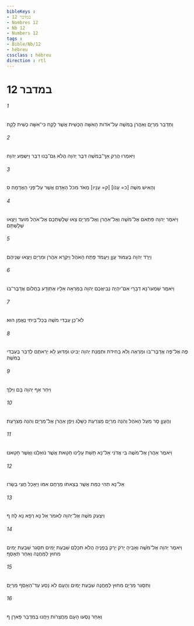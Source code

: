 ```yaml
---
bibleKeys : 
- במדבר 12
- Nombres 12
- Nb 12
- Numbers 12
tags : 
- Bible/Nb/12
- hébreu
cssclass : hébreu
direction : rtl
---
```


# במדבר 12

###### 1
וַתְּדַבֵּר מִרְיָם וְאַהֲרֹן בְּמֹשֶׁה עַל־אֹדֹות הָאִשָּׁה הַכֻּשִׁית אֲשֶׁר לָקָח כִּי־אִשָּׁה כֻשִׁית לָקָח׃
###### 2
וַיֹּאמְרוּ הֲרַק אַךְ־בְּמֹשֶׁה דִּבֶּר יְהוָה הֲלֹא גַּם־בָּנוּ דִבֵּר וַיִּשְׁמַע יְהוָה׃
###### 3
וְהָאִישׁ מֹשֶׁה [כ= עָנֹו] [ק= עָנָיו] מְאֹד מִכֹּל הָאָדָם אֲשֶׁר עַל־פְּנֵי הָאֲדָמָה׃ ס
###### 4
וַיֹּאמֶר יְהוָה פִּתְאֹם אֶל־מֹשֶׁה וְאֶל־אַהֲרֹן וְאֶל־מִרְיָם צְאוּ שְׁלָשְׁתְּכֶם אֶל־אֹהֶל מֹועֵד וַיֵּצְאוּ שְׁלָשְׁתָּם׃
###### 5
וַיֵּרֶד יְהוָה בְּעַמּוּד עָןָן וַיַּעֲמֹד פֶּתַח הָאֹהֶל וַיִּקְרָא אַהֲרֹן וּמִרְיָם וַיֵּצְאוּ שְׁנֵיהֶם׃
###### 6
וַיֹּאמֶר שִׁמְעוּ־נָא דְבָרָי אִם־יִהְיֶה נְבִיאֲכֶם יְהוָה בַּמַּרְאָה אֵלָיו אֶתְוַדָּע בַּחֲלֹום אֲדַבֶּר־בֹּו׃
###### 7
לֹא־כֵן עַבְדִּי מֹשֶׁה בְּכָל־בֵּיתִי נֶאֱמָן הוּא׃
###### 8
פֶּה אֶל־פֶּה אֲדַבֶּר־בֹּו וּמַרְאֶה וְלֹא בְחִידֹת וּתְמֻנַת יְהוָה יַבִּיט וּמַדּוּעַ לֹא יְרֵאתֶם לְדַבֵּר בְּעַבְדִּי בְמֹשֶׁה׃
###### 9
וַיִּחַר אַף יְהוָה בָּם וַיֵּלַךְ׃
###### 10
וְהֶעָןָן סָר מֵעַל הָאֹהֶל וְהִנֵּה מִרְיָם מְצֹרַעַת כַּשָּׁלֶג וַיִּפֶן אַהֲרֹן אֶל־מִרְיָם וְהִנֵּה מְצֹרָעַת׃
###### 11
וַיֹּאמֶר אַהֲרֹן אֶל־מֹשֶׁה בִּי אֲדֹנִי אַל־נָא תָשֵׁת עָלֵינוּ חַטָּאת אֲשֶׁר נֹואַלְנוּ וַאֲשֶׁר חָטָאנוּ׃
###### 12
אַל־נָא תְהִי כַּמֵּת אֲשֶׁר בְּצֵאתֹו מֵרֶחֶם אִמֹּו וַיֵּאָכֵל חֲצִי בְשָׂרֹו׃
###### 13
וַיִּצְעַק מֹשֶׁה אֶל־יְהוָה לֵאמֹר אֵל נָא רְפָא נָא לָהּ׃ ף
###### 14
וַיֹּאמֶר יְהוָה אֶל־מֹשֶׁה וְאָבִיהָ יָרֹק יָרַק בְּפָנֶיהָ הֲלֹא תִכָּלֵם שִׁבְעַת יָמִים תִּסָּגֵר שִׁבְעַת יָמִים מִחוּץ לַמַּחֲנֶה וְאַחַר תֵּאָסֵף׃
###### 15
וַתִּסָּגֵר מִרְיָם מִחוּץ לַמַּחֲנֶה שִׁבְעַת יָמִים וְהָעָם לֹא נָסַע עַד־הֵאָסֵף מִרְיָם׃
###### 16
וְאַחַר נָסְעוּ הָעָם מֵחֲצֵרֹות וַיַּחֲנוּ בְּמִדְבַּר פָּארָן׃ ף
